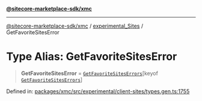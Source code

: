 [**@sitecore-marketplace-sdk/xmc**](../../../../README.md)

***

[@sitecore-marketplace-sdk/xmc](../../../../README.md) / [experimental\_Sites](../README.md) / GetFavoriteSitesError

# Type Alias: GetFavoriteSitesError

> **GetFavoriteSitesError** = [`GetFavoriteSitesErrors`](GetFavoriteSitesErrors.md)\[keyof [`GetFavoriteSitesErrors`](GetFavoriteSitesErrors.md)\]

Defined in: [packages/xmc/src/experimental/client-sites/types.gen.ts:1755](https://github.com/Sitecore/marketplace-sdk/blob/main/packages/xmc/src/experimental/client-sites/types.gen.ts#L1755)
